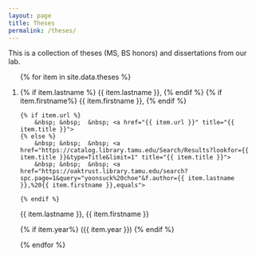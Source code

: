 ```yaml
---
layout: page
title: Theses
permalink: /theses/
---
```


This is a collection of theses (MS, BS honors) and dissertations from our lab.

<ol class="listing">
{% for item in site.data.theses %}
  <li class="listing-item">
    
  {% if item.lastname %}
     {{ item.lastname }}, 
  {% endif %}
  {% if item.firstname%}
     {{ item.firstname }}, 
  {% endif %}
     <br/>

    {% if item.url %}
        &nbsp; &nbsp;  &nbsp; <a href="{{ item.url }}" title="{{ item.title }}">
    {% else %}
        &nbsp; &nbsp;  &nbsp; <a href="https://catalog.library.tamu.edu/Search/Results?lookfor={{ item.title }}&type=Title&limit=1" title="{{ item.title }}">
        &nbsp; &nbsp;  &nbsp; <a href="https://oaktrust.library.tamu.edu/search?spc.page=1&query="yoonsuck%20choe"&f.author={{ item.lastname }},%20{{ item.firstname }},equals">

    {% endif %}



  {{ item.lastname }}, {{ item.firstname }}</a>

  {% if item.year%}
     ({{ item.year }})
  {% endif %}

  </li>

{% endfor %}
</ol>
